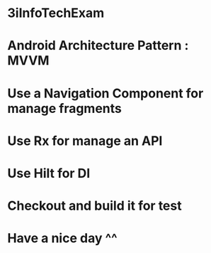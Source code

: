 # 3iInfoTechExam

# Android Architecture Pattern : MVVM

# Use a Navigation Component for manage fragments

# Use Rx for manage an API

# Use Hilt for DI

# Checkout and build it for test

# Have a nice day ^^
